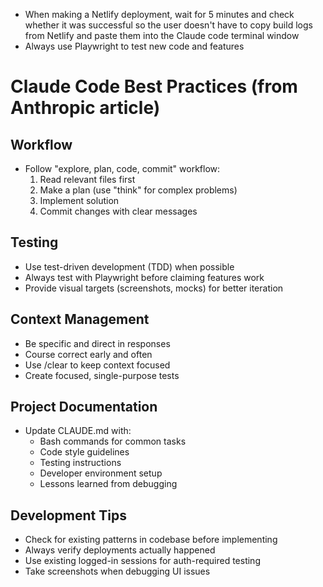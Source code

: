 - When making a Netlify deployment, wait for 5 minutes and check whether it was successful so the user doesn't have to copy build logs from Netlify and paste them into the Claude code terminal window
- Always use Playwright to test new code and features

# Claude Code Best Practices (from Anthropic article)

## Workflow
- Follow "explore, plan, code, commit" workflow:
  1. Read relevant files first
  2. Make a plan (use "think" for complex problems)
  3. Implement solution
  4. Commit changes with clear messages

## Testing
- Use test-driven development (TDD) when possible
- Always test with Playwright before claiming features work
- Provide visual targets (screenshots, mocks) for better iteration

## Context Management
- Be specific and direct in responses
- Course correct early and often
- Use /clear to keep context focused
- Create focused, single-purpose tests

## Project Documentation
- Update CLAUDE.md with:
  - Bash commands for common tasks
  - Code style guidelines
  - Testing instructions
  - Developer environment setup
  - Lessons learned from debugging

## Development Tips
- Check for existing patterns in codebase before implementing
- Always verify deployments actually happened
- Use existing logged-in sessions for auth-required testing
- Take screenshots when debugging UI issues
